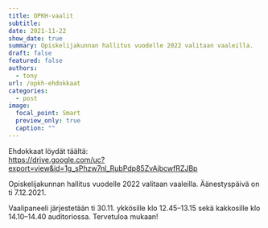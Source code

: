```yaml
---
title: OPKH-vaalit
subtitle: 
date: 2021-11-22
show_date: true
summary: Opiskelijakunnan hallitus vuodelle 2022 valitaan vaaleilla.
draft: false
featured: false
authors:
  - tony
url: /opkh-ehdokkaat
categories:
  - post
image:
  focal_point: Smart
  preview_only: true
  caption: ""
---
```

Ehdokkaat löydät täältä:  
https://drive.google.com/uc?export=view&id=1g_sPhzw7nl_RubPdp85ZvAjbcwfRZJBp

Opiskelijakunnan hallitus vuodelle 2022 valitaan vaaleilla. Äänestyspäivä on ti 7.12.2021.  

Vaalipaneeli järjestetään ti 30.11. ykkösille klo 12.45–13.15 sekä kakkosille klo 14.10–14.40 auditoriossa. Tervetuloa mukaan!


